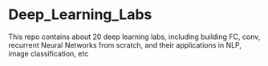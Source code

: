 # Deep_Learning_Labs
This repo contains about 20 deep learning labs, including building FC, conv, recurrent Neural Networks from scratch, and their applications in NLP, image classification, etc
